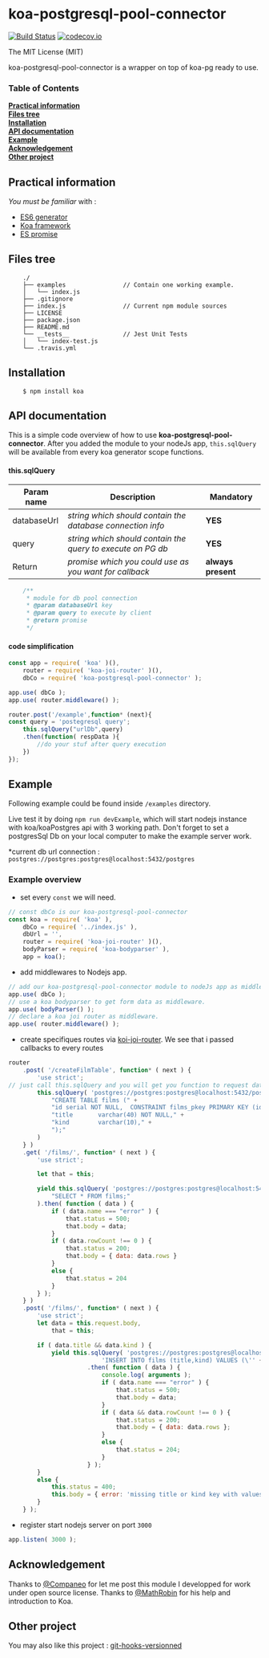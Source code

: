 # **koa-postgresql-pool-connector** 
[![Build Status](https://travis-ci.org/benjaminW78/koa-postgresql-pool-connector.svg?branch=master)](https://travis-ci.org/benjaminW78/koa-postgresql-pool-connector) 
[![codecov.io](https://codecov.io/github/benjaminW78/koa-postgresql-pool-connector/coverage.svg?branch=master)](https://codecov.io/github/benjaminW78/koa-postgresql-pool-connector?branch=master)

The MIT License (MIT)

koa-postgresql-pool-connector is a wrapper on top of koa-pg ready to use.

### Table of Contents
**[Practical information](#practical-information)**  
**[Files tree](#files-tree)**  
**[Installation](#installation)**  
**[API documentation](#api-documentation)**  
**[Example](#example)**  
**[Acknowledgement](#acknowledgement)**  
**[Other project](#other-project)**  

## **Practical information** 
 *You must be familiar* with :  
 - [ES6 generator](https://developer.mozilla.org/en-US/docs/Web/JavaScript/Reference/Statements/function*)
 - [Koa framework](https://github.com/koajs/joi-router) 
 - [ES promise](https://developer.mozilla.org/en-US/docs/Web/JavaScript/Reference/Global_Objects/Promise)

## **Files tree** 
```
    ./
    ├── examples                // Contain one working example.
    │   └── index.js
    ├── .gitignore
    ├── index.js                // Current npm module sources
    ├── LICENSE
    ├── package.json
    ├── README.md
    └── __tests__               // Jest Unit Tests
    │   └── index-test.js
    └── .travis.yml
```

## **Installation** 
```
    $ npm install koa
```

## **API documentation**
This is a simple code overview of how to use **koa-postgresql-pool-connector**.
After you added the module to your nodeJs app, `this.sqlQuery` will be available from every koa generator scope functions. 

#### this.sqlQuery  
Param name | Description | Mandatory
------------ | ------------- | -------------
databaseUrl | *string which should contain the database connection info* | **YES** 
query | *string which should contain the query to execute on PG db* | **YES**
Return | *promise which you could use as you want for callback* | **always present** 

```js
    /**
     * module for db pool connection
     * @param databaseUrl key
     * @param query to execute by client
     * @return promise
     */
```

#### code simplification
```js
const app = require( 'koa' )(),
    router = require( 'koa-joi-router' )(),
    dbCo = require( 'koa-postgresql-pool-connector' );

app.use( dbCo );
app.use( router.middleware() );

router.post('/example',function* (next){
const query = 'postegresql query';
    this.sqlQuery("urlDb",query)
    .then(function( respData ){
        //do your stuf after query execution
    })
});

```

## **Example** 
Following example could be found inside `/examples` directory. 
   
Live test it by doing `npm run devExample`, which will start nodejs instance with koa/koaPostgres api with 3 working path.
Don't forget to set a postgresSql Db on your local computer to make the example server work.
 
*current db url connection : `postgres://postgres:postgres@localhost:5432/postgres`
 
### Example overview
 * set every `const` we will need.
```js
// const dbCo is our koa-postgresql-pool-connector
const koa = require( 'koa' ),
    dbCo = require( '../index.js' ),
    dbUrl = '',
    router = require( 'koa-joi-router' )(),
    bodyParser = require( 'koa-bodyparser' ),
    app = koa();
```
* add middlewares to Nodejs app.
```js
// add our koa-postgresql-pool-connector module to nodeJs app as middleware.
app.use( dbCo );
// use a koa bodyparser to get form data as middleware.
app.use( bodyParser() );
// declare a koa joi router as middleware.
app.use( router.middleware() );
```
* create specifiques routes via [koi-joi-router](https://github.com/koajs/joi-router). We see that i passed callbacks to every routes
```js
router
    .post( '/createFilmTable', function* ( next ) {
        'use strict';
// just call this.sqlQuery and you will get you function to request database with a query and a callback to execute at the end
        this.sqlQuery( 'postgres://postgres:postgres@localhost:5432/postgres',
            "CREATE TABLE films (" +
            "id serial NOT NULL,  CONSTRAINT films_pkey PRIMARY KEY (id)," +
            "title       varchar(40) NOT NULL," +
            "kind        varchar(10)," +
            ");"
        )
    } )
    .get( '/films/', function* ( next ) {
        'use strict';

        let that = this;

        yield this.sqlQuery( 'postgres://postgres:postgres@localhost:5432/postgres',
            "SELECT * FROM films;"
        ).then( function ( data ) {
            if ( data.name === "error" ) {
                that.status = 500;
                that.body = data;
            }
            if ( data.rowCount !== 0 ) {
                that.status = 200;
                that.body = { data: data.rows }
            }
            else {
                that.status = 204
            }
        } );
    } )
    .post( '/films/', function* ( next ) {
        'use strict';
        let data = this.request.body,
            that = this;

        if ( data.title && data.kind ) {
            yield this.sqlQuery( 'postgres://postgres:postgres@localhost:5432/postgres',
                          'INSERT INTO films (title,kind) VALUES (\'' + data.title + '\',\'' + data.kind + '\')' )
                      .then( function ( data ) {
                          console.log( arguments );
                          if ( data.name === "error" ) {
                              that.status = 500;
                              that.body = data;
                          }
                          if ( data && data.rowCount !== 0 ) {
                              that.status = 200;
                              that.body = { data: data.rows };
                          }
                          else {
                              that.status = 204;
                          }
                      } );
        }
        else {
            this.status = 400;
            this.body = { error: 'missing title or kind key with values' };
        }
    } );
```
* register start nodejs server on port `3000`
```js
app.listen( 3000 );
```

## Acknowledgement
 Thanks to [@Companeo](https://github.com/Companeo) for let me post this module I developped for work under open source license.
 Thanks to [@MathRobin](https://github.com/MathRobin) for his help and introduction to Koa.
 
## Other project
 You may also like this project : [git-hooks-versionned](https://github.com/benjaminW78/git-hooks-versionned)
 
 
